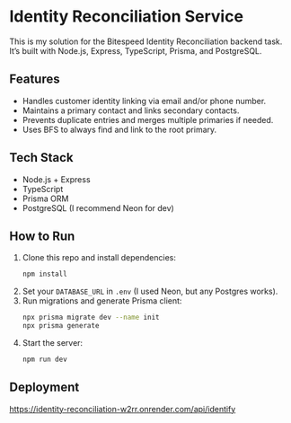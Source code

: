 # Identity Reconciliation Service

This is my solution for the Bitespeed Identity Reconciliation backend task. It’s built with Node.js, Express, TypeScript, Prisma, and PostgreSQL.

## Features
- Handles customer identity linking via email and/or phone number.
- Maintains a primary contact and links secondary contacts.
- Prevents duplicate entries and merges multiple primaries if needed.
- Uses BFS to always find and link to the root primary.

## Tech Stack
- Node.js + Express
- TypeScript
- Prisma ORM
- PostgreSQL (I recommend Neon for dev)

## How to Run

1. Clone this repo and install dependencies:
   ```bash
   npm install
   ```
2. Set your `DATABASE_URL` in `.env` (I used Neon, but any Postgres works).
3. Run migrations and generate Prisma client:
   ```bash
   npx prisma migrate dev --name init
   npx prisma generate
   ```
4. Start the server:
   ```bash
   npm run dev
   ```


## Deployment
https://identity-reconciliation-w2rr.onrender.com/api/identify


